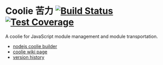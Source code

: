 # Coolie 苦力 [![Build Status][travis-img]][travis-url] [![Test Coverage][coverage-img]][coverage-url]

A coolie for JavaScript module management and module transportation.


- [nodejs coolie builder](https://github.com/cloudcome/nodejs-coolie)
- [coolie wiki page](https://github.com/cloudcome/coolie/wiki)
- [version history](https://github.com/cloudcome/coolie/blob/master/version.md)



[travis-img]: https://travis-ci.org/cloudcome/coolie.svg?branch=master
[travis-url]: https://travis-ci.org/cloudcome/coolie
[coverage-img]: https://img.shields.io/coveralls/cloudcome/coolie.svg?style=flat
[coverage-url]: https://coveralls.io/r/cloudcome/coolie?branch=master